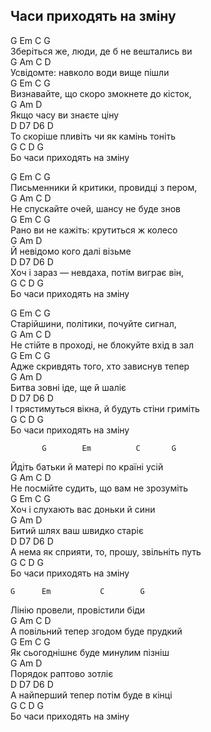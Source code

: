 ## Часи приходять на зміну ##
G Em C G  
Зберіться же, люди, де б не вештались ви  
G Am C D  
Усвідомте: навколо  води вище пішли  
G Em C G  
Визнавайте, що скоро змокнете до кісток,  
G Am D  
Якщо часу ви знаєте ціну  
D D7 D6 D  
То скоріше пливіть чи як камінь тоніть  
G C D G  
Бо часи приходять на зміну  


G Em C G  
Письменники й критики, провидці з пером,  
G Am C       	D  
Не спускайте очей, шансу не буде знов  
G Em C        G  
Рано ви не кажіть: крутиться ж колесо  
G Am D  
Й невідомо кого далі візьме  
D D7 D6 D  
Хоч і зараз — невдаха, потім виграє він,  
G C D G  
Бо часи приходять на зміну  


G Em C G  
Старійшини, політики, почуйте сигнал,  
G Am C D  
Не стійте в проході, не блокуйте вхід в зал  
G Em C G  
Адже скривдять того, хто зависнув тепер  
G Am D  
Битва зовні іде, ще й шаліє  
D D7 D6 D  
І трястимуться вікна, й будуть стіни гриміть  
G C D G  
Бо часи приходять на зміну  


           G      	Em      	C	    G  
Йдіть батьки й матері по країні усій  
    G        	Am           	C      	D  
Не посмійте судить, що вам не зрозуміть  
        G       Em   C         G  
Хоч і слухають вас доньки й сини  
        G       Am        D  
Битий шлях ваш швидко старіє  
      D         D7         D6             D  
А нема як сприяти, то, прошу, звільніть путь  
      G     C          D G  
Бо часи приходять на зміну  


    G      Em 	        C   	 G  
Лінію провели, провістили біди  
     G 	      Am         	C       	D  
А повільний тепер згодом буде прудкий  
      G         Em     C        G  
Як сьогоднішнє буде минулим пізніш  
   G     Am         D  
Порядок раптово зотліє  
      D        D7        D6        D  
А найперший тепер потім буде в кінці  
      G      C         D G  
Бо часи приходять на зміну  
